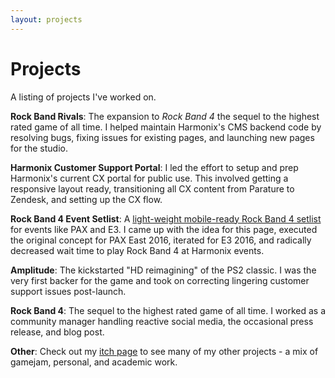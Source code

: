 ```yaml
---
layout: projects
---
```

# Projects

A listing of projects I've worked on.

**Rock Band Rivals**: The expansion to _Rock Band 4_ the sequel to the highest rated game of all time. I helped maintain Harmonix's CMS backend code by resolving bugs, fixing issues for existing pages, and launching new pages for the studio.

**Harmonix Customer Support Portal**: I led the effort to setup and prep Harmonix's current CX portal for public use. This involved getting a responsive layout ready, transitioning all CX content from Parature to Zendesk, and setting up the CX flow.

**Rock Band 4 Event Setlist**: A [light-weight mobile-ready Rock Band 4 setlist](https://events.harmonixmusic.com/) for events like PAX and E3. I came up with the idea for this page, executed the original concept for PAX East 2016, iterated for E3 2016, and radically decreased wait time to play Rock Band 4 at Harmonix events.

**Amplitude**: The kickstarted "HD reimagining" of the PS2 classic. I was the very first backer for the game and took on correcting lingering customer support issues post-launch.

**Rock Band 4**: The sequel to the highest rated game of all time. I worked as a community manager handling reactive social media, the occasional press release, and blog post.

**Other**: Check out my [itch page](http://www.thecianrice.itch.io) to see many of my other projects - a mix of gamejam, personal, and academic work.
